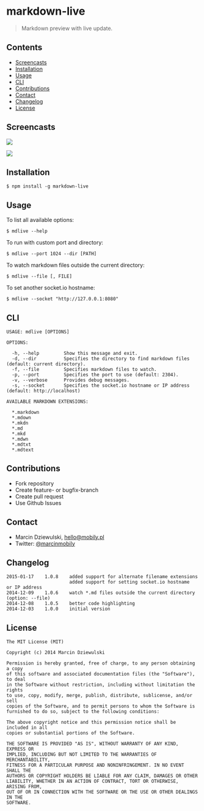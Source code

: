 # markdown-live

> Markdown preview with live update.

## Contents

* [Screencasts](#screencasts)
* [Installation](#installation)
* [Usage](#usage)
* [CLI](#cli)
* [Contributions](#contributions)
* [Contact](#contact)
* [Changelog](#changelog)
* [License](#license)

## Screencasts

![](https://raw.githubusercontent.com/mobily/markdown-live/master/screencasts/gif1.gif)

![](https://raw.githubusercontent.com/mobily/markdown-live/master/screencasts/gif2.gif)

## Installation

```shell
$ npm install -g markdown-live
```

## Usage

To list all available options:

```shell
$ mdlive --help
```

To run with custom port and directory:

```shell
$ mdlive --port 1024 --dir [PATH]
```

To watch markdown files outside the current directory:

```shell
$ mdlive --file [, FILE]
```

To set another socket.io hostname:

```shell
$ mdlive --socket "http://127.0.0.1:8080"
```

## CLI

```shell
USAGE: mdlive [OPTIONS]

OPTIONS:

  -h, --help         Show this message and exit.
  -d, --dir          Specifies the directory to find markdown files (default: current directory).
  -f, --file         Specifies markdown files to watch.
  -p, --port         Specifies the port to use (default: 2304).
  -v, --verbose      Provides debug messages.
  -s, --socket       Specifies the socket.io hostname or IP address (default: http://localhost)
```

```shell
AVAILABLE MARKDOWN EXTENSIONS:
  
  *.markdown
  *.mdown
  *.mkdn
  *.md
  *.mkd
  *.mdwn
  *.mdtxt
  *.mdtext
```

## Contributions

 - Fork repository
 - Create feature- or bugfix-branch
 - Create pull request
 - Use Github Issues

## Contact

 - Marcin Dziewulski, <hello@mobily.pl>
 - Twitter: [@marcinmobily](https://twitter.com/marcinmobily)

## Changelog

```
2015-01-17    1.0.8    added support for alternate filename extensions
                       added support for setting socket.io hostname  or IP address
2014-12-09    1.0.6    watch *.md files outside the current directory (option: --file)
2014-12-08    1.0.5    better code highlighting
2014-12-03    1.0.0    initial version
```

## License

	The MIT License (MIT)

	Copyright (c) 2014 Marcin Dziewulski

	Permission is hereby granted, free of charge, to any person obtaining a copy
	of this software and associated documentation files (the "Software"), to deal
	in the Software without restriction, including without limitation the rights
	to use, copy, modify, merge, publish, distribute, sublicense, and/or sell
	copies of the Software, and to permit persons to whom the Software is
	furnished to do so, subject to the following conditions:

	The above copyright notice and this permission notice shall be included in all
	copies or substantial portions of the Software.

	THE SOFTWARE IS PROVIDED "AS IS", WITHOUT WARRANTY OF ANY KIND, EXPRESS OR
	IMPLIED, INCLUDING BUT NOT LIMITED TO THE WARRANTIES OF MERCHANTABILITY,
	FITNESS FOR A PARTICULAR PURPOSE AND NONINFRINGEMENT. IN NO EVENT SHALL THE
	AUTHORS OR COPYRIGHT HOLDERS BE LIABLE FOR ANY CLAIM, DAMAGES OR OTHER
	LIABILITY, WHETHER IN AN ACTION OF CONTRACT, TORT OR OTHERWISE, ARISING FROM,
	OUT OF OR IN CONNECTION WITH THE SOFTWARE OR THE USE OR OTHER DEALINGS IN THE
	SOFTWARE.
